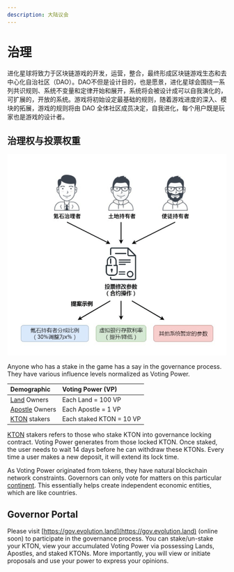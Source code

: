 ```yaml
---
description: 大陆议会
---
```


# 治理

进化星球将致力于区块链游戏的开发，运营，整合，最终形成区块链游戏生态和去中心化自治社区（DAO）。DAO不但是设计目的，也是愿景，进化星球会围绕一系列共识规则、系统不变量和定律开始和展开，系统将会被设计成可以自我演化的，可扩展的，开放的系统。游戏将初始设定最基础的规则，随着游戏进度的深入、模块的拓展，游戏的规则将由 DAO 全体社区成员决定，自我进化，每个用户既是玩家也是游戏的设计者。

## 治理权与投票权重

![投票权来源](../../.gitbook/assets/voting-power-cn.png)

Anyone who has a stake in the game has a say in the governance process. They have various influence levels normalized as Voting Power.

| Demographic                                                  | Voting Power \(VP\)      |
| :----------------------------------------------------------- | :----------------------- |
| [Land](../../getting-started/game-entities/land.md) Owners   | Each Land = 100 VP       |
| [Apostle](../../getting-started/game-entities/apostle/) Owners | Each Apostle = 1 VP      |
| [KTON](../../getting-started/tokens/kton.md) stakers         | Each staked KTON = 10 VP |

[KTON](../../getting-started/tokens/kton.md) stakers refers to those who stake KTON into governance locking contract. Voting Power generates from those locked KTON. Once staked, the user needs to wait 14 days before he can withdraw these KTONs. Every time a user makes a new deposit, it will extend its lock time.

As Voting Power originated from tokens, they have natural blockchain network constraints. Governors can only vote for matters on this particular [continent](../../getting-started/game-entities/continent.md). This essentially helps create independent economic entities, which are like countries.

## Governor Portal

Please visit [https://gov.evolution.land](https://gov.evolution.land) \(online soon\) to participate in the governance process. You can stake/un-stake your KTON, view your accumulated Voting Power via possessing Lands, Apostles, and staked KTONs. More importantly, you will view or initiate proposals and use your power to express your opinions.





